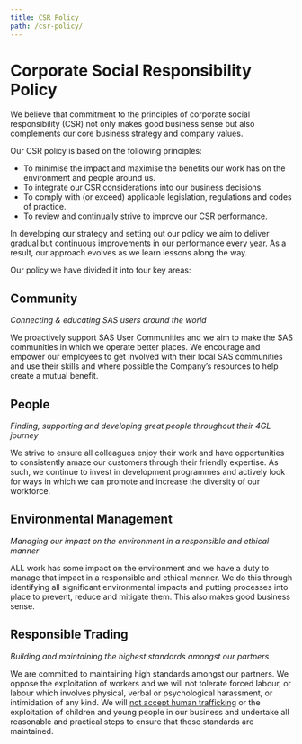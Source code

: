 ```yaml
---
title: CSR Policy
path: /csr-policy/
---
```


# Corporate Social Responsibility Policy

We believe that commitment to the principles of corporate social responsibility (CSR) not only makes good business sense but also complements our core business strategy and company values. 

Our CSR policy is based on the following principles:

* To minimise the impact and maximise the benefits our work has on the environment and people around us.
* To integrate our CSR considerations into our business decisions.
* To comply with (or exceed) applicable legislation, regulations and codes of practice.
* To review and continually strive to improve our CSR performance.

In developing our strategy and setting out our policy we aim to deliver gradual but continuous improvements in our performance every year. As a result, our approach evolves as we learn lessons along the way. 

Our policy we have divided it into four key areas:

## Community

_Connecting & educating SAS users around the world_

We proactively support SAS User Communities and we aim to make the SAS communities in which we operate better places. We encourage and empower our employees to get involved with their local SAS communities and use their skills and where possible the Company’s resources to help create a mutual benefit.

## People

_Finding, supporting and developing great people throughout their 4GL journey_

We strive to ensure all colleagues enjoy their work and have opportunities to consistently amaze our customers through their friendly expertise. As such, we continue to invest in development programmes and actively look for ways in which we can promote and increase the diversity of our workforce.

## Environmental Management

_Managing our impact on the environment in a responsible and ethical manner_

ALL work has some impact on the environment and we have a duty to manage that impact in a responsible and ethical manner. We do this through identifying all significant environmental impacts and putting processes into place to prevent, reduce and mitigate them. This also makes good business sense.

## Responsible Trading

_Building and maintaining the highest standards amongst our partners_

We are committed to maintaining high standards amongst our partners. We oppose the exploitation of workers and we will not tolerate forced labour, or labour which involves physical, verbal or psychological harassment, or intimidation of any kind. We will [not accept human trafficking](/slavery-statement/) or the exploitation of children and young people in our business and undertake all reasonable and practical steps to ensure that these standards are maintained.